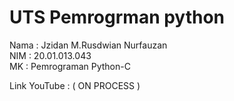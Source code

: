 # UTS Pemrogrman python


Nama  : Jzidan M.Rusdwian Nurfauzan </br>
NIM   : 20.01.013.043 </br>
MK    : Pemrograman Python-C </br>

Link YouTube : ( ON PROCESS )




